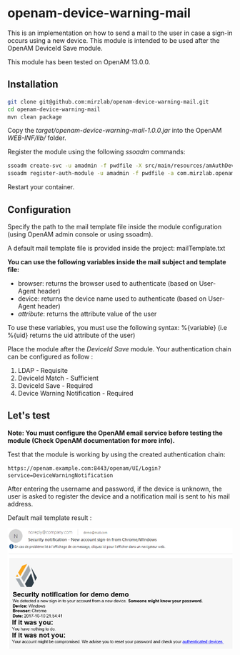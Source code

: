 # openam-device-warning-mail

This is an implementation on how to send a mail to the user in case a sign-in occurs using a new device. This module is intended to be used after the OpenAM DeviceId Save module.

This module has been tested on OpenAM 13.0.0.

## Installation

```bash
git clone git@github.com:mirzlab/openam-device-warning-mail.git
cd openam-device-warning-mail
mvn clean package
```

Copy the *target/openam-device-warning-mail-1.0.0.jar* into the OpenAM *WEB-INF/lib/* folder.

Register the module using the following *ssoadm* commands:

```bash
ssoadm create-svc -u amadmin -f pwdfile -X src/main/resources/amAuthDeviceWarningMailModule.xml
ssoadm register-auth-module -u amadmin -f pwdfile -a com.mirzlab.openam.DeviceWarningMailModule
```

Restart your container.

## Configuration

Specify the path to the mail template file inside the module configuration (using OpenAM admin console or using ssoadm).

A default mail template file is provided inside the project: mailTemplate.txt

**You can use the following variables inside the mail subject and template file:**

- browser: returns the browser used to authenticate (based on User-Agent header)
- device: returns the device name used to authenticate (based on User-Agent header)
- *attribute*: returns the attribute value of the user

To use these variables, you must use the following syntax: %{variable} (i.e %{uid} returns the uid attribute of the user)
 
Place the module after the *DeviceId Save* module. Your authentication chain can be configured as follow :

1. LDAP - Requisite
2. DeviceId Match - Sufficient
3. DeviceId Save - Required
4. Device Warning Notification - Required

## Let's test

**Note: You must configure the OpenAM email service before testing the module (Check OpenAM documentation for more info).**

Test that the module is working by using the created authentication chain:

```
https://openam.example.com:8443/openam/UI/Login?service=DeviceWarningNotification
```

After entering the username and password, if the device is unknown, the user is asked to register the device and a notification mail is sent to his mail address.

Default mail template result :

![mail](img/mail.png)
